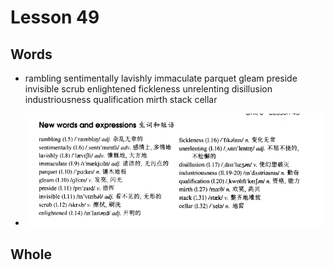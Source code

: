 # Lesson 49

## Words

- rambling sentimentally lavishly immaculate parquet gleam preside invisible scrub enlightened fickleness unrelenting disillusion industriousness qualification mirth stack cellar

- ![Words](../../../Images/Part3/05/words-49.png)

## Whole
